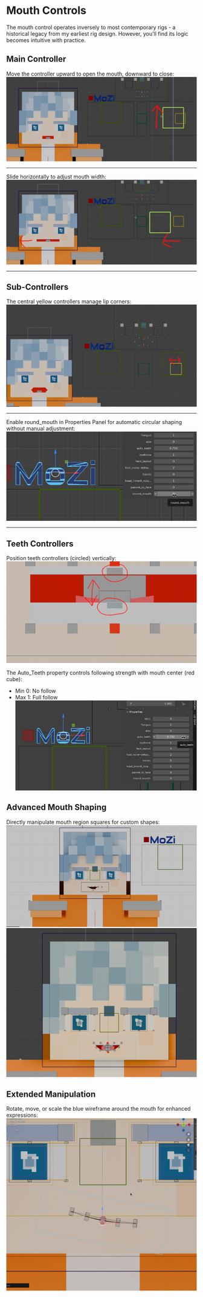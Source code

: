 # Mouth Controls  

The mouth control operates inversely to most contemporary rigs - a historical legacy from my earliest rig design. However, you'll find its logic becomes intuitive with practice.  

## Main Controller  
Move the controller upward to open the mouth, downward to close:  
![Basic Mouth Controller - Vertical Movement](/asstes/mouth/1.png)  

---  

Slide horizontally to adjust mouth width:  
![Basic Mouth Controller - Horizontal Adjustment](/asstes/mouth/2.png)  

---  

## Sub-Controllers  
The central yellow controllers manage lip corners:  
![Lip Corner Controllers](/asstes/mouth/3.png)  

---  

Enable round_mouth in Properties Panel for automatic circular shaping without manual adjustment:  
![Round Mouth Automation](/asstes/mouth/7.png)  

---  

## Teeth Controllers  
Position teeth controllers (circled) vertically:  
![Teeth Controllers](/asstes/mouth/4.png)  

The Auto_Teeth property controls following strength with mouth center (red cube):  
- Min 0: No follow  
- Max 1: Full follow  
![Teeth Follow Property](/asstes/mouth/8.png)  

## Advanced Mouth Shaping  
Directly manipulate mouth region squares for custom shapes:  
![Advanced Shaping Example 1](/asstes/mouth/5.png)  
![Advanced Shaping Example 2](/asstes/mouth/6.png)  

## Extended Manipulation  
Rotate, move, or scale the blue wireframe around the mouth for enhanced expressions:  
![Mouth Rotation](/asstes/mouth/9.png)  
